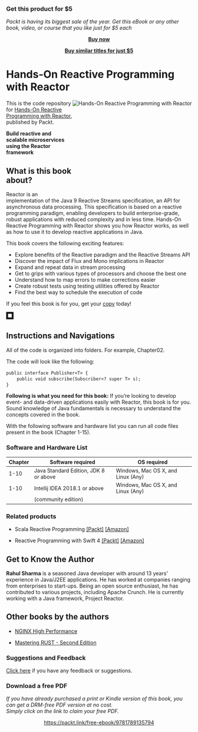 
### Get this product for $5

<i>Packt is having its biggest sale of the year. Get this eBook or any other book, video, or course that you like just for $5 each</i>


<b><p align='center'>[Buy now](https://packt.link/9781789135794)</p></b>


<b><p align='center'>[Buy similar titles for just $5](https://subscription.packtpub.com/search)</p></b>


# Hands-On Reactive Programming with Reactor

<a href="https://www.packtpub.com/application-development/hands-reactive-programming-reactor?utm_source=github&utm_medium=repository&utm_campaign=9781789135794 "><img src="https://dz13w8afd47il.cloudfront.net/sites/default/files/imagecache/ppv4_main_book_cover/B10715.png" alt="Hands-On Reactive Programming with Reactor" height="256px" align="right"></a>

This is the code repository for [Hands-On Reactive Programming with Reactor](https://www.packtpub.com/application-development/hands-reactive-programming-reactor?utm_source=github&utm_medium=repository&utm_campaign=9781789135794 ), published by Packt.

**Build reactive and scalable microservices using the Reactor framework**

## What is this book about?
Reactor is an implementation of the Java 9 Reactive Streams specification, an API for asynchronous data processing. This specification is based on a reactive programming paradigm, enabling developers to build enterprise-grade, robust applications with reduced complexity and in less time. Hands-On Reactive Programming with Reactor shows you how Reactor works, as well as how to use it to develop reactive applications in Java.

This book covers the following exciting features:
* Explore benefits of the Reactive paradigm and the Reactive Streams API 
* Discover the impact of Flux and Mono implications in Reactor 
* Expand and repeat data in stream processing 
* Get to grips with various types of processors and choose the best one 
* Understand how to map errors to make corrections easier 
* Create robust tests using testing utilities offered by Reactor 
* Find the best way to schedule the execution of code 

If you feel this book is for you, get your [copy](https://www.amazon.com/dp/1789135796) today!

<a href="https://www.packtpub.com/?utm_source=github&utm_medium=banner&utm_campaign=GitHubBanner"><img src="https://raw.githubusercontent.com/PacktPublishing/GitHub/master/GitHub.png" 
alt="https://www.packtpub.com/" border="5" /></a>

## Instructions and Navigations
All of the code is organized into folders. For example, Chapter02.

The code will look like the following:
```
public interface Publisher<T> {
    public void subscribe(Subscriber<? super T> s);
}
```

**Following is what you need for this book:**
If you’re looking to develop event- and data-driven applications easily with Reactor, this book is for you. Sound knowledge of Java fundamentals is necessary to understand the concepts covered in the book.

With the following software and hardware list you can run all code files present in the book (Chapter 1-15).
### Software and Hardware List
| Chapter  | Software required                    | OS required                        |
| -------- | ------------------------------------ | -----------------------------------|
| 1-10     | Java Standard Edition, JDK 8 or above| Windows, Mac OS X, and Linux (Any) |
| 1-10     | Intellij IDEA 2018.1 or above        | Windows, Mac OS X, and Linux (Any) |
|          | (community edition)                  |                                    |

### Related products
* Scala Reactive Programming [[Packt]](https://www.packtpub.com/application-development/scala-reactive-programming?utm_source=github&utm_medium=repository&utm_campaign=9781787288645 ) [[Amazon]](https://www.amazon.com/dp/1787288641)

* Reactive Programming with Swift 4 [[Packt]](https://www.packtpub.com/application-development/reactive-programming-swift-4?utm_source=github&utm_medium=repository&utm_campaign=9781787120211 ) [[Amazon]](https://www.amazon.com/dp/178712021X)

## Get to Know the Author
**Rahul Sharma**
is a seasoned Java developer with around 13 years' experience in Java/J2EE applications. He has worked at companies ranging from enterprises to start-ups. Being an open source enthusiast, he has contributed to various projects, including Apache Crunch. He is currently working with a Java framework, Project Reactor.

## Other books by the authors
* [NGINX High Performance](https://www.packtpub.com/networking-and-servers/nginx-high-performance?utm_source=github&utm_medium=repository&utm_campaign=9781785281839 )

* [Mastering RUST - Second Edition](https://www.packtpub.com/application-development/mastering-rust-second-edition?utm_source=github&utm_medium=repository&utm_campaign=9781789346572 )

### Suggestions and Feedback
[Click here](https://docs.google.com/forms/d/e/1FAIpQLSdy7dATC6QmEL81FIUuymZ0Wy9vH1jHkvpY57OiMeKGqib_Ow/viewform) if you have any feedback or suggestions.
### Download a free PDF

 <i>If you have already purchased a print or Kindle version of this book, you can get a DRM-free PDF version at no cost.<br>Simply click on the link to claim your free PDF.</i>
<p align="center"> <a href="https://packt.link/free-ebook/9781789135794">https://packt.link/free-ebook/9781789135794 </a> </p>